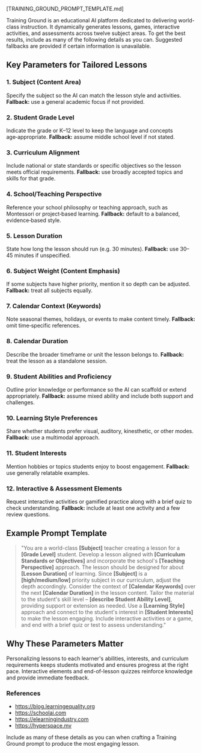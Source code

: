 [TRAINING_GROUND_PROMPT_TEMPLATE.md]

Training Ground is an educational AI platform dedicated to delivering world-class instruction. It dynamically generates lessons, games, interactive activities, and assessments across twelve subject areas. To get the best results, include as many of the following details as you can. Suggested fallbacks are provided if certain information is unavailable.

## Key Parameters for Tailored Lessons

### 1. Subject (Content Area)
Specify the subject so the AI can match the lesson style and activities. **Fallback:** use a general academic focus if not provided.

### 2. Student Grade Level
Indicate the grade or K–12 level to keep the language and concepts age‑appropriate. **Fallback:** assume middle school level if not stated.

### 3. Curriculum Alignment
Include national or state standards or specific objectives so the lesson meets official requirements. **Fallback:** use broadly accepted topics and skills for that grade.

### 4. School/Teaching Perspective
Reference your school philosophy or teaching approach, such as Montessori or project‑based learning. **Fallback:** default to a balanced, evidence‑based style.

### 5. Lesson Duration
State how long the lesson should run (e.g. 30 minutes). **Fallback:** use 30–45 minutes if unspecified.

### 6. Subject Weight (Content Emphasis)
If some subjects have higher priority, mention it so depth can be adjusted. **Fallback:** treat all subjects equally.

### 7. Calendar Context (Keywords)
Note seasonal themes, holidays, or events to make content timely. **Fallback:** omit time‑specific references.

### 8. Calendar Duration
Describe the broader timeframe or unit the lesson belongs to. **Fallback:** treat the lesson as a standalone session.

### 9. Student Abilities and Proficiency
Outline prior knowledge or performance so the AI can scaffold or extend appropriately. **Fallback:** assume mixed ability and include both support and challenges.

### 10. Learning Style Preferences
Share whether students prefer visual, auditory, kinesthetic, or other modes. **Fallback:** use a multimodal approach.

### 11. Student Interests
Mention hobbies or topics students enjoy to boost engagement. **Fallback:** use generally relatable examples.

### 12. Interactive & Assessment Elements
Request interactive activities or gamified practice along with a brief quiz to check understanding. **Fallback:** include at least one activity and a few review questions.

## Example Prompt Template

> "You are a world-class **[Subject]** teacher creating a lesson for a **[Grade Level]** student. Develop a lesson aligned with **[Curriculum Standards or Objectives]** and incorporate the school's **[Teaching Perspective]** approach. The lesson should be designed for about **[Lesson Duration]** of learning. Since **[Subject]** is a **[high/medium/low]** priority subject in our curriculum, adjust the depth accordingly. Consider the context of **[Calendar Keywords]** over the next **[Calendar Duration]** in the lesson content. Tailor the material to the student's skill level – **[describe Student Ability Level]**, providing support or extension as needed. Use a **[Learning Style]** approach and connect to the student's interest in **[Student Interests]** to make the lesson engaging. Include interactive activities or a game, and end with a brief quiz or test to assess understanding."

## Why These Parameters Matter

Personalizing lessons to each learner's abilities, interests, and curriculum requirements keeps students motivated and ensures progress at the right pace. Interactive elements and end-of-lesson quizzes reinforce knowledge and provide immediate feedback.

### References
- <https://blog.learningequality.org>
- <https://schoolai.com>
- <https://elearningindustry.com>
- <https://hyperspace.mv>

Include as many of these details as you can when crafting a Training Ground prompt to produce the most engaging lesson.
